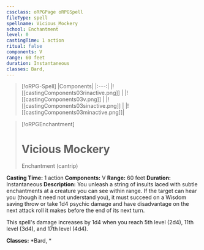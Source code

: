 ```yaml
---
cssclass: oRPGPage oRPGSpell
fileType: spell
spellname: Vicious_Mockery
school: Enchantment
level: 0
castingTime: 1 action
ritual: false
components: V
range: 60 feet
duration: Instantaneous
classes: Bard,
---
```

> [!oRPG-Spell]
> |Components|
> |:---:|
> |![[castingComponents03rinactive.png]] |
> |![[castingComponents03v.png]] |
> |![[castingComponents03sinactive.png]] |
> |![[castingComponents03minactive.png]]|

> [!oRPGEnchantment]
>#  Vicious Mockery
> Enchantment  (cantrip)

**Casting Time:** 1 action
**Components:** V
**Range:** 60 feet
**Duration:**  Instantaneous
**Description:**
You unleash a string of insults laced with subtle enchantments at a creature you can see within range. If the target can hear you (though it need not understand you), it must succeed on a Wisdom saving throw or take 1d4 psychic damage and have disadvantage on the next attack roll it makes before the end of its next turn.



 This spell's damage increases by 1d4 when you reach 5th level (2d4), 11th level (3d4), and 17th level (4d4).



**Classes:**  *Bard, *


